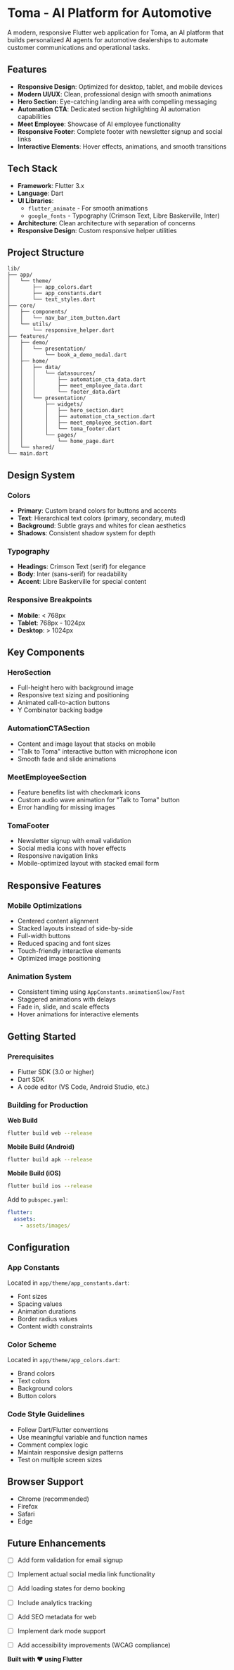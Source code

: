 # Toma - AI Platform for Automotive

A modern, responsive Flutter web application for Toma, an AI platform that builds personalized AI agents for automotive dealerships to automate customer communications and operational tasks.

## Features

- **Responsive Design**: Optimized for desktop, tablet, and mobile devices
- **Modern UI/UX**: Clean, professional design with smooth animations
- **Hero Section**: Eye-catching landing area with compelling messaging
- **Automation CTA**: Dedicated section highlighting AI automation capabilities
- **Meet Employee**: Showcase of AI employee functionality
- **Responsive Footer**: Complete footer with newsletter signup and social links
- **Interactive Elements**: Hover effects, animations, and smooth transitions

## Tech Stack

- **Framework**: Flutter 3.x
- **Language**: Dart
- **UI Libraries**:
    - `flutter_animate` - For smooth animations
    - `google_fonts` - Typography (Crimson Text, Libre Baskerville, Inter)
- **Architecture**: Clean architecture with separation of concerns
- **Responsive Design**: Custom responsive helper utilities

## Project Structure

```
lib/
├── app/
│   └── theme/
│       ├── app_colors.dart
│       ├── app_constants.dart
│       └── text_styles.dart
├── core/
│   ├── components/
│   │   └── nav_bar_item_button.dart
│   └── utils/
│       └── responsive_helper.dart
├── features/
│   ├── demo/
│   │   └── presentation/
│   │       └── book_a_demo_modal.dart
│   ├── home/
│   │   ├── data/
│   │   │   └── datasources/
│   │   │       ├── automation_cta_data.dart
│   │   │       ├── meet_employee_data.dart
│   │   │       └── footer_data.dart
│   │   └── presentation/
│   │       ├── widgets/
│   │       │   ├── hero_section.dart
│   │       │   ├── automation_cta_section.dart
│   │       │   ├── meet_employee_section.dart
│   │       │   └── toma_footer.dart
│   │       └── pages/
│   │           └── home_page.dart
│   └── shared/
└── main.dart
```

## Design System

### Colors
- **Primary**: Custom brand colors for buttons and accents
- **Text**: Hierarchical text colors (primary, secondary, muted)
- **Background**: Subtle grays and whites for clean aesthetics
- **Shadows**: Consistent shadow system for depth

### Typography
- **Headings**: Crimson Text (serif) for elegance
- **Body**: Inter (sans-serif) for readability
- **Accent**: Libre Baskerville for special content

### Responsive Breakpoints
- **Mobile**: < 768px
- **Tablet**: 768px - 1024px
- **Desktop**: > 1024px

## Key Components

### HeroSection
- Full-height hero with background image
- Responsive text sizing and positioning
- Animated call-to-action buttons
- Y Combinator backing badge

### AutomationCTASection
- Content and image layout that stacks on mobile
- "Talk to Toma" interactive button with microphone icon
- Smooth fade and slide animations

### MeetEmployeeSection
- Feature benefits list with checkmark icons
- Custom audio wave animation for "Talk to Toma" button
- Error handling for missing images

### TomaFooter
- Newsletter signup with email validation
- Social media icons with hover effects
- Responsive navigation links
- Mobile-optimized layout with stacked email form

## Responsive Features

### Mobile Optimizations
- Centered content alignment
- Stacked layouts instead of side-by-side
- Full-width buttons
- Reduced spacing and font sizes
- Touch-friendly interactive elements
- Optimized image positioning

### Animation System
- Consistent timing using `AppConstants.animationSlow/Fast`
- Staggered animations with delays
- Fade in, slide, and scale effects
- Hover animations for interactive elements

## Getting Started

### Prerequisites
- Flutter SDK (3.0 or higher)
- Dart SDK
- A code editor (VS Code, Android Studio, etc.)


### Building for Production

**Web Build**
```bash
flutter build web --release
```

**Mobile Build (Android)**
```bash
flutter build apk --release
```

**Mobile Build (iOS)**
```bash
flutter build ios --release
```



Add to `pubspec.yaml`:
```yaml
flutter:
  assets:
    - assets/images/
```

## Configuration

### App Constants
Located in `app/theme/app_constants.dart`:
- Font sizes
- Spacing values
- Animation durations
- Border radius values
- Content width constraints

### Color Scheme
Located in `app/theme/app_colors.dart`:
- Brand colors
- Text colors
- Background colors
- Button colors

### Code Style Guidelines

- Follow Dart/Flutter conventions
- Use meaningful variable and function names
- Comment complex logic
- Maintain responsive design patterns
- Test on multiple screen sizes

## Browser Support

- Chrome (recommended)
- Firefox
- Safari
- Edge

## Future Enhancements

- [ ] Add form validation for email signup
- [ ] Implement actual social media link functionality
- [ ] Add loading states for demo booking
- [ ] Include analytics tracking
- [ ] Add SEO metadata for web
- [ ] Implement dark mode support
- [ ] Add accessibility improvements (WCAG compliance)



**Built with ❤️ using Flutter**
